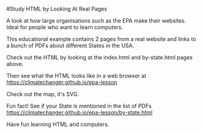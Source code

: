 #Study HTML by Looking At Real Pages

A look at how large organisations such as the EPA make their websites. Ideal for people who want to learn computers.

This educational example contains 2 pages from a real website and links to a bunch of PDFs about different States in the USA.

Check out the HTML by looking at the index.html and by-state.html pages above.

Then see what the HTML looks like in a web browser at https://climatechanger.github.io/epa-lesson

Check out the map, it's SVG.

Fun fact! See if your State is mentioned in the list of PDFs https://climatechanger.github.io/epa-lesson/by-state.html

Have fun learning HTML and computers.
